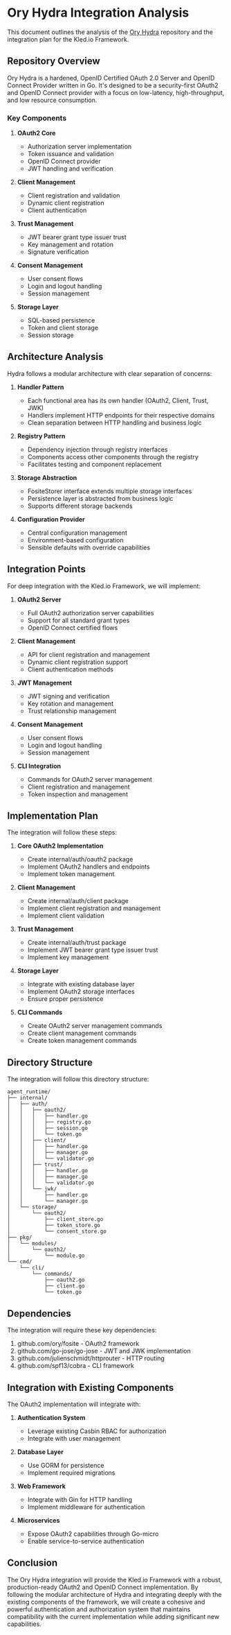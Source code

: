 # Ory Hydra Integration Analysis

This document outlines the analysis of the [Ory Hydra](https://github.com/ory/hydra) repository and the integration plan for the Kled.io Framework.

## Repository Overview

Ory Hydra is a hardened, OpenID Certified OAuth 2.0 Server and OpenID Connect Provider written in Go. It's designed to be a security-first OAuth2 and OpenID Connect provider with a focus on low-latency, high-throughput, and low resource consumption.

### Key Components

1. **OAuth2 Core**
   - Authorization server implementation
   - Token issuance and validation
   - OpenID Connect provider
   - JWT handling and verification

2. **Client Management**
   - Client registration and validation
   - Dynamic client registration
   - Client authentication

3. **Trust Management**
   - JWT bearer grant type issuer trust
   - Key management and rotation
   - Signature verification

4. **Consent Management**
   - User consent flows
   - Login and logout handling
   - Session management

5. **Storage Layer**
   - SQL-based persistence
   - Token and client storage
   - Session storage

## Architecture Analysis

Hydra follows a modular architecture with clear separation of concerns:

1. **Handler Pattern**
   - Each functional area has its own handler (OAuth2, Client, Trust, JWK)
   - Handlers implement HTTP endpoints for their respective domains
   - Clean separation between HTTP handling and business logic

2. **Registry Pattern**
   - Dependency injection through registry interfaces
   - Components access other components through the registry
   - Facilitates testing and component replacement

3. **Storage Abstraction**
   - FositeStorer interface extends multiple storage interfaces
   - Persistence layer is abstracted from business logic
   - Supports different storage backends

4. **Configuration Provider**
   - Central configuration management
   - Environment-based configuration
   - Sensible defaults with override capabilities

## Integration Points

For deep integration with the Kled.io Framework, we will implement:

1. **OAuth2 Server**
   - Full OAuth2 authorization server capabilities
   - Support for all standard grant types
   - OpenID Connect certified flows

2. **Client Management**
   - API for client registration and management
   - Dynamic client registration support
   - Client authentication methods

3. **JWT Management**
   - JWT signing and verification
   - Key rotation and management
   - Trust relationship management

4. **Consent Management**
   - User consent flows
   - Login and logout handling
   - Session management

5. **CLI Integration**
   - Commands for OAuth2 server management
   - Client registration and management
   - Token inspection and management

## Implementation Plan

The integration will follow these steps:

1. **Core OAuth2 Implementation**
   - Create internal/auth/oauth2 package
   - Implement OAuth2 handlers and endpoints
   - Implement token management

2. **Client Management**
   - Create internal/auth/client package
   - Implement client registration and management
   - Implement client validation

3. **Trust Management**
   - Create internal/auth/trust package
   - Implement JWT bearer grant type issuer trust
   - Implement key management

4. **Storage Layer**
   - Integrate with existing database layer
   - Implement OAuth2 storage interfaces
   - Ensure proper persistence

5. **CLI Commands**
   - Create OAuth2 server management commands
   - Create client management commands
   - Create token management commands

## Directory Structure

The integration will follow this directory structure:

```
agent_runtime/
├── internal/
│   ├── auth/
│   │   ├── oauth2/
│   │   │   ├── handler.go
│   │   │   ├── registry.go
│   │   │   ├── session.go
│   │   │   └── token.go
│   │   ├── client/
│   │   │   ├── handler.go
│   │   │   ├── manager.go
│   │   │   └── validator.go
│   │   ├── trust/
│   │   │   ├── handler.go
│   │   │   ├── manager.go
│   │   │   └── validator.go
│   │   └── jwk/
│   │       ├── handler.go
│   │       └── manager.go
│   └── storage/
│       └── oauth2/
│           ├── client_store.go
│           ├── token_store.go
│           └── consent_store.go
├── pkg/
│   └── modules/
│       └── oauth2/
│           └── module.go
└── cmd/
    └── cli/
        └── commands/
            ├── oauth2.go
            ├── client.go
            └── token.go
```

## Dependencies

The integration will require these key dependencies:

1. github.com/ory/fosite - OAuth2 framework
2. github.com/go-jose/go-jose - JWT and JWK implementation
3. github.com/julienschmidt/httprouter - HTTP routing
4. github.com/spf13/cobra - CLI framework

## Integration with Existing Components

The OAuth2 implementation will integrate with:

1. **Authentication System**
   - Leverage existing Casbin RBAC for authorization
   - Integrate with user management

2. **Database Layer**
   - Use GORM for persistence
   - Implement required migrations

3. **Web Framework**
   - Integrate with Gin for HTTP handling
   - Implement middleware for authentication

4. **Microservices**
   - Expose OAuth2 capabilities through Go-micro
   - Enable service-to-service authentication

## Conclusion

The Ory Hydra integration will provide the Kled.io Framework with a robust, production-ready OAuth2 and OpenID Connect implementation. By following the modular architecture of Hydra and integrating deeply with the existing components of the framework, we will create a cohesive and powerful authentication and authorization system that maintains compatibility with the current implementation while adding significant new capabilities.
